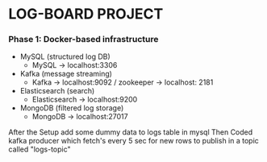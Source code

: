 # LOG-BOARD PROJECT

### Phase 1: Docker-based infrastructure
- MySQL (structured log DB)
    - MySQL → localhost:3306
- Kafka (message streaming)
    - Kafka → localhost:9092 / zookeeper -> localhost: 2181
- Elasticsearch (search)
    - Elasticsearch → localhost:9200
- MongoDB (filtered log storage)
    - MongoDB → localhost:27017

After the Setup add some dummy data to logs table in mysql
Then Coded kafka producer which fetch's every 5 sec for new rows to publish in a topic called "logs-topic"





